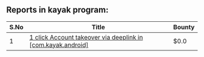 ## Reports in kayak program:
| S.No | Title | Bounty |
| ---- | ----- | ------ |
| 1 | [1 click Account takeover via deeplink in [com.kayak.android]](https://hackerone.com/reports/1667998) | $0.0 |
